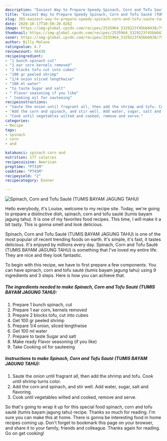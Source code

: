 ```yaml
---
description: "Easiest Way to Prepare Speedy Spinach, Corn and Tofu Sauté (TUMIS BAYAM JAGUNG TAHU)"
title: "Easiest Way to Prepare Speedy Spinach, Corn and Tofu Sauté (TUMIS BAYAM JAGUNG TAHU)"
slug: 385-easiest-way-to-prepare-speedy-spinach-corn-and-tofu-saute-tumis-bayam-jagung-tahu
date: 2020-10-17T10:50:20.026Z
image: https://img-global.cpcdn.com/recipes/2535964_5329223f45bb0438/751x532cq70/spinach-corn-and-tofu-saute-tumis-bayam-jagung-tahu-recipe-main-photo.jpg
thumbnail: https://img-global.cpcdn.com/recipes/2535964_5329223f45bb0438/751x532cq70/spinach-corn-and-tofu-saute-tumis-bayam-jagung-tahu-recipe-main-photo.jpg
cover: https://img-global.cpcdn.com/recipes/2535964_5329223f45bb0438/751x532cq70/spinach-corn-and-tofu-saute-tumis-bayam-jagung-tahu-recipe-main-photo.jpg
author: Billy Malone
ratingvalue: 4.7
reviewcount: 46438
recipeingredient:
- "1 bunch spinach cut"
- "1 ear corn kernels removed"
- "2 blocks tofu cut into cubes"
- "100 gr peeled shrimp"
- "1/4 onion sliced lengthwise"
- "100 ml water"
- "to taste Sugar and salt"
- " Flavor seasoning if you like"
- " Cooking oil for sauteeing"
recipeinstructions:
- "Saute the onion until fragrant all, then add the shrimp and tofu. Cook until shrimp turns color."
- "Add the corn and spinach, and stir well. Add water, sugar, salt and flavoring."
- "Cook until vegetables wilted and cooked, remove and serve."
categories:
- Recipe
tags:
- spinach
- corn
- and

katakunci: spinach corn and 
nutrition: 177 calories
recipecuisine: American
preptime: "PT31M"
cooktime: "PT45M"
recipeyield: "2"
recipecategory: Dinner

---
```



![Spinach, Corn and Tofu Sauté (TUMIS BAYAM JAGUNG TAHU)](https://img-global.cpcdn.com/recipes/2535964_5329223f45bb0438/751x532cq70/spinach-corn-and-tofu-saute-tumis-bayam-jagung-tahu-recipe-main-photo.jpg)

Hello everybody, it's Louise, welcome to my recipe site. Today, we're going to prepare a distinctive dish, spinach, corn and tofu sauté (tumis bayam jagung tahu). It is one of my favorites food recipes. This time, I will make it a bit tasty. This is gonna smell and look delicious.

Spinach, Corn and Tofu Sauté (TUMIS BAYAM JAGUNG TAHU) is one of the most popular of recent trending foods on earth. It's simple, it's fast, it tastes delicious. It's enjoyed by millions every day. Spinach, Corn and Tofu Sauté (TUMIS BAYAM JAGUNG TAHU) is something that I've loved my entire life. They are nice and they look fantastic.




To begin with this recipe, we have to first prepare a few components. You can have spinach, corn and tofu sauté (tumis bayam jagung tahu) using 9 ingredients and 3 steps. Here is how you can achieve that.

<!--inarticleads1-->

##### The ingredients needed to make Spinach, Corn and Tofu Sauté (TUMIS BAYAM JAGUNG TAHU):

1. Prepare 1 bunch spinach, cut
1. Prepare 1 ear corn, kernels removed
1. Prepare 2 blocks tofu, cut into cubes
1. Get 100 gr peeled shrimp
1. Prepare 1/4 onion, sliced ​​lengthwise
1. Get 100 ml water
1. Prepare to taste Sugar and salt
1. Make ready  Flavor seasoning (if you like)
1. Take  Cooking oil for sauteeing




<!--inarticleads2-->

##### Instructions to make Spinach, Corn and Tofu Sauté (TUMIS BAYAM JAGUNG TAHU):

1. Saute the onion until fragrant all, then add the shrimp and tofu. Cook until shrimp turns color.
1. Add the corn and spinach, and stir well. Add water, sugar, salt and flavoring.
1. Cook until vegetables wilted and cooked, remove and serve.




So that's going to wrap it up for this special food spinach, corn and tofu sauté (tumis bayam jagung tahu) recipe. Thanks so much for reading. I'm sure you can make this at home. There is gonna be interesting food in home recipes coming up. Don't forget to bookmark this page on your browser, and share it to your family, friends and colleague. Thanks again for reading. Go on get cooking!
